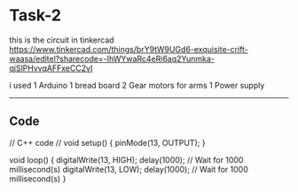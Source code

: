# Task-2

this is the circuit in tinkercad 
https://www.tinkercad.com/things/brY9tW9UGd6-exquisite-crift-waasa/editel?sharecode=-IhWYwaRc4eRi6aq2Yunmka-qjSlPHvvqAFFxeCC2vI

i used 1 Arduino
1 bread board
2 Gear motors for arms
1 Power supply 

----

Code
--
// C++ code
//
void setup()
{
  pinMode(13, OUTPUT);
}

void loop()
{
  digitalWrite(13, HIGH);
  delay(1000); // Wait for 1000 millisecond(s)
  digitalWrite(13, LOW);
  delay(1000); // Wait for 1000 millisecond(s)
}
